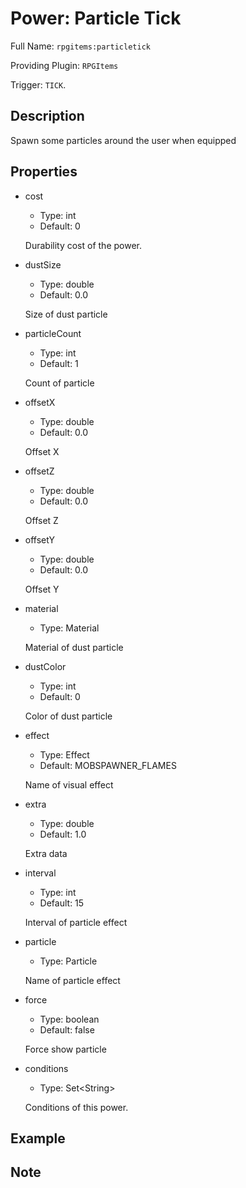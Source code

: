 # Power: Particle Tick

<!-- This file is generated ingame by `/rpgitem gen-wiki`. -->
<!-- Please only edit between "beginCustomXXXX" and "endCustomXXXX".  -->
<!-- If you want to edit description of this power or property, -->
<!-- please edit corresponding section in "resources/lang/en_US.yml" -->

Full Name: `rpgitems:particletick`

Providing Plugin: `RPGItems`

Trigger: `TICK`.

<!-- beginCustomHeader -->
<!-- endCustomHeader -->

## Description

Spawn some particles around the user when equipped
<!-- beginCustomDescription -->
<!-- endCustomDescription -->

## Properties

* cost

  * Type: int
  * Default: 0

  Durability cost of the power.

* dustSize

  * Type: double
  * Default: 0.0

  Size of dust particle

* particleCount

  * Type: int
  * Default: 1

  Count of particle

* offsetX

  * Type: double
  * Default: 0.0

  Offset X

* offsetZ

  * Type: double
  * Default: 0.0

  Offset Z

* offsetY

  * Type: double
  * Default: 0.0

  Offset Y

* material

  * Type: Material

  Material of dust particle

* dustColor

  * Type: int
  * Default: 0

  Color of dust particle

* effect

  * Type: Effect
  * Default: MOBSPAWNER_FLAMES

  Name of visual effect

* extra

  * Type: double
  * Default: 1.0

  Extra data

* interval

  * Type: int
  * Default: 15

  Interval of particle effect

* particle

  * Type: Particle

  Name of particle effect

* force

  * Type: boolean
  * Default: false

  Force show particle

* conditions

  * Type: Set&lt;String&gt;

  Conditions of this power.

<!-- beginCustomProperties -->
<!-- endCustomProperties -->

## Example

<!-- beginCustomExample -->
<!-- endCustomExample -->

## Note

<!-- beginCustomNote -->
<!-- endCustomNote -->